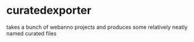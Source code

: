 # curatedexporter
takes a bunch of webanno projects and produces some relatively neatly named curated files 
